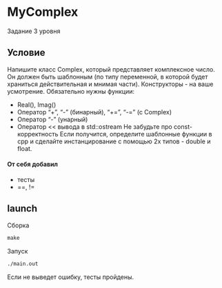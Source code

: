 # MyComplex

Задание 3 уровня

## Условие

Напишите класс Complex, который представляет комплексное число. Он должен быть шаблонным (по типу переменной, в которой будет храниться действительная и мнимая части).
Конструкторы - на ваше усмотрение.
Обязательно нужны функции:
- Real(), Imag()
- Оператор “+”, “-” (бинарный), “+=”, “-=” (с Complex)
- Оператор “-” (унарный)
- Оператор << вывода в std::ostream
Не забудьте про const-корректность
Если получится, определите шаблонные функции в cpp и сделайте инстанцирование с помощью 2х типов - double и float.

#### От себя добавил

- тесты
- ==, !=


## launch

Сборка

```cmd
make
```

Запуск

```cmd
./main.out
```

Если не выведет ошибку, тесты пройдены.
